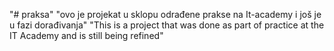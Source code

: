 "# praksa" 
"ovo je projekat u sklopu odrađene prakse na It-academy i još je u fazi dorađivanja"
"This is a project that was done as part of practice at the IT Academy and is still being refined"